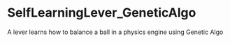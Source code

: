 # SelfLearningLever_GeneticAlgo
A lever learns how to balance a ball in a physics engine using Genetic Algo
